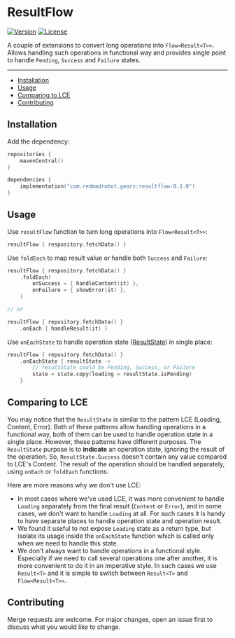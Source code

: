 # ResultFlow

[![Version](https://img.shields.io/maven-central/v/com.redmadrobot.gears/resultflow?style=flat-square)][mavenCentral]
[![License](https://img.shields.io/github/license/RedMadRobot/gears-android?style=flat-square)][license]

A couple of extensions to convert long operations into `Flow<Result<T>>`.
Allows handling such operations in functional way and provides single point to handle `Pending`, `Success` and `Failure` states.

---
<!-- START doctoc generated TOC please keep comment here to allow auto update -->
<!-- DON'T EDIT THIS SECTION, INSTEAD RE-RUN doctoc TO UPDATE -->

- [Installation](#installation)
- [Usage](#usage)
- [Comparing to LCE](#comparing-to-lce)
- [Contributing](#contributing)

<!-- END doctoc generated TOC please keep comment here to allow auto update -->

## Installation

Add the dependency:

```kotlin
repositories {
    mavenCentral()
}

dependencies {
    implementation("com.redmadrobot.gears:resultflow:0.1.0")
}
```

## Usage

Use `resultFlow` function to turn long operations into `Flow<Result<T>>`:

```kotlin
resultFlow { respository.fetchData() }
```

Use `foldEach` to map result value or handle both `Success` and `Failure`:

```kotlin
resultFlow { respository.fetchData() }
    .foldEach(
        onSuccess = { handleContent(it) },
        onFailure = { showError(it) },
    )

// or

resultFlow { repository.fetchData() }
    .onEach { handleResult(it) }
```

Use `onEachState` to handle operation state ([ResultState](src/main/kotlin/ResultState.kt)) in single place:

```kotlin
resultFlow { repository.fetchData() }
    .onEachState { resultState ->
        // resultState could be Pending, Success, or Failure
        state = state.copy(loading = resultState.isPending)
    }
```

## Comparing to LCE

You may notice that the `ResultState` is similar to the pattern LCE (Loading, Content, Error).
Both of these patterns allow handling operations in a functional way,
both of them can be used to handle operation state in a single place.
However, these patterns have different purposes.
The `ResultState` purpose is to **indicate** an operation state, ignoring the result of the operation.
So, `ResultState.Success` doesn't contain any value compared to LCE's Content.
The result of the operation should be handled separately, using `onEach` or `foldEach` functions.

Here are more reasons why we don't use LCE:

- In most cases where we've used LCE, it was more convenient to handle `Loading` separately from the final result (`Content` or `Error`), and in some cases, we don't want to handle `Loading` at all.
  For such cases it is handy to have separate places to handle operation state and operation result.
- We found it useful to not expose `Loading` state as a return type, but isolate its usage inside the `onEachState` function which is called only when we need to handle this state.
- We don't always want to handle operations in a functional style.
  Especially if we need to call several operations one after another, it is more convenient to do it in an imperative style.
  In such cases we use `Result<T>` and it is simple to switch between `Result<T>` and `Flow<Result<T>>`.

## Contributing

Merge requests are welcome.
For major changes, open an issue first to discuss what you would like to change.


[mavenCentral]: https://central.sonatype.com/artifact/com.redmadrobot.gears/resultflow
[license]: ../LICENSE
